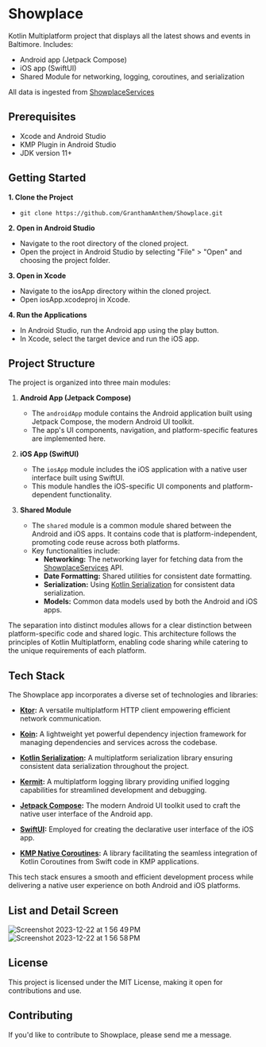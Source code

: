 # Showplace

Kotlin Multiplatform project that displays all the latest shows and events in Baltimore. 
Includes:
- Android app (Jetpack Compose)
- iOS app (SwiftUI)
- Shared Module for networking, logging, coroutines, and serialization 

All data is ingested from [ShowplaceServices](https://github.com/GranthamAnthem/ShowPlaceServices)


## Prerequisites

- Xcode and Android Studio
- KMP Plugin in Android Studio
- JDK version 11+

## Getting Started

**1. Clone the Project**

- `git clone https://github.com/GranthamAnthem/Showplace.git`

**2. Open in Android Studio**

- Navigate to the root directory of the cloned project.
- Open the project in Android Studio by selecting "File" > "Open" and choosing the project folder.

**3. Open in Xcode**

- Navigate to the iosApp directory within the cloned project.
- Open iosApp.xcodeproj in Xcode.

**4. Run the Applications**

- In Android Studio, run the Android app using the play button.
- In Xcode, select the target device and run the iOS app.

## Project Structure

The project is organized into three main modules:

1. **Android App (Jetpack Compose)**
   - The `androidApp` module contains the Android application built using Jetpack Compose, the modern Android UI toolkit.
   - The app's UI components, navigation, and platform-specific features are implemented here.

2. **iOS App (SwiftUI)**
   - The `iosApp` module includes the iOS application with a native user interface built using SwiftUI.
   - This module handles the iOS-specific UI components and platform-dependent functionality.

3. **Shared Module**
   - The `shared` module is a common module shared between the Android and iOS apps. It contains code that is platform-independent, promoting code reuse across both platforms.
   - Key functionalities include:
      - **Networking:** The networking layer for fetching data from the [ShowplaceServices](https://github.com/GranthamAnthem/ShowPlaceServices) API.
      - **Date Formatting:** Shared utilities for consistent date formatting.
      - **Serialization:** Using [Kotlin Serialization](https://github.com/Kotlin/kotlinx.serialization) for consistent data serialization.
      - **Models:** Common data models used by both the Android and iOS apps.

The separation into distinct modules allows for a clear distinction between platform-specific code and shared logic. This architecture follows the principles of Kotlin Multiplatform, enabling code sharing while catering to the unique requirements of each platform.


## Tech Stack

The Showplace app incorporates a diverse set of technologies and libraries:

- **[Ktor](https://ktor.io/):** A versatile multiplatform HTTP client empowering efficient network communication.
  
- **[Koin](https://insert-koin.io):** A lightweight yet powerful dependency injection framework for managing dependencies and services across the codebase.
  
- **[Kotlin Serialization](https://github.com/Kotlin/kotlinx.serialization):** A multiplatform serialization library ensuring consistent data serialization throughout the project.
  
- **[Kermit](https://kermit.touchlab.co/):** A multiplatform logging library providing unified logging capabilities for streamlined development and debugging.
  
- **[Jetpack Compose](https://developer.android.com/jetpack/compose):** The modern Android UI toolkit used to craft the native user interface of the Android app.
  
- **[SwiftUI](https://developer.apple.com/xcode/swiftui/):** Employed for creating the declarative user interface of the iOS app.
  
- **[KMP Native Coroutines](https://github.com/rickclephas/KMP-NativeCoroutines):** A library facilitating the seamless integration of Kotlin Coroutines from Swift code in KMP applications.

This tech stack ensures a smooth and efficient development process while delivering a native user experience on both Android and iOS platforms.


## List and Detail Screen
![Screenshot 2023-12-22 at 1 56 49 PM](https://github.com/GranthamAnthem/ShowPlaceAppKMP/assets/40502200/ff86f75d-b6bb-4d5b-91c7-dfecb5cc3ee0)
![Screenshot 2023-12-22 at 1 56 58 PM](https://github.com/GranthamAnthem/ShowPlaceAppKMP/assets/40502200/ae4f086b-c33b-4f01-9647-dd14155cd680)


## License

This project is licensed under the MIT License, making it open for contributions and use.


## Contributing

If you'd like to contribute to Showplace, please send me a message.
